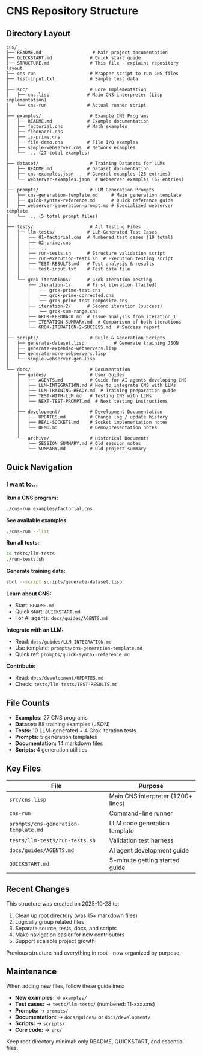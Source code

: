 # CNS Repository Structure

## Directory Layout

```
cns/
├── README.md                   # Main project documentation
├── QUICKSTART.md              # Quick start guide
├── STRUCTURE.md               # This file - explains repository layout
├── cns-run                    # Wrapper script to run CNS files
├── test-input.txt             # Sample test data
│
├── src/                       # Core Implementation
│   ├── cns.lisp              # Main CNS interpreter (Lisp implementation)
│   └── cns-run               # Actual runner script
│
├── examples/                  # Example CNS Programs
│   ├── README.md             # Example documentation
│   ├── factorial.cns         # Math examples
│   ├── fibonacci.cns
│   ├── is-prime.cns
│   ├── file-demo.cns         # File I/O examples
│   ├── simple-webserver.cns  # Network examples
│   └── ... (27 total examples)
│
├── dataset/                   # Training Datasets for LLMs
│   ├── README.md             # Dataset documentation
│   ├── cns-examples.json     # General examples (26 entries)
│   └── webserver-examples.json  # Webserver examples (62 entries)
│
├── prompts/                   # LLM Generation Prompts
│   ├── cns-generation-template.md     # Main generation template
│   ├── quick-syntax-reference.md      # Quick reference guide
│   ├── webserver-generation-prompt.md # Specialized webserver template
│   └── ... (5 total prompt files)
│
├── tests/                     # All Testing Files
│   ├── llm-tests/            # LLM-Generated Test Cases
│   │   ├── 01-factorial.cns  # Numbered test cases (10 total)
│   │   ├── 02-prime.cns
│   │   ├── ...
│   │   ├── run-tests.sh      # Structure validation script
│   │   ├── run-execution-tests.sh  # Execution testing script
│   │   ├── TEST-RESULTS.md   # Test analysis & results
│   │   └── test-input.txt    # Test data file
│   │
│   └── grok-iterations/      # Grok Iteration Testing
│       ├── iteration-1/      # First iteration (failed)
│       │   ├── grok-prime-test.cns
│       │   ├── grok-prime-corrected.cns
│       │   └── grok-prime-test-composite.cns
│       ├── iteration-2/      # Second iteration (success)
│       │   └── grok-sum-range.cns
│       ├── GROK-FEEDBACK.md  # Issue analysis from iteration 1
│       ├── ITERATION-SUMMARY.md  # Comparison of both iterations
│       └── GROK-ITERATION-2-SUCCESS.md  # Success report
│
├── scripts/                   # Build & Generation Scripts
│   ├── generate-dataset.lisp           # Generate training JSON
│   ├── generate-extended-webservers.lisp
│   ├── generate-more-webservers.lisp
│   └── simple-webserver-gen.lisp
│
└── docs/                      # Documentation
    ├── guides/                # User Guides
    │   ├── AGENTS.md          # Guide for AI agents developing CNS
    │   ├── LLM-INTEGRATION.md # How to integrate CNS with LLMs
    │   ├── LLM-TRAINING-READY.md  # Training preparation guide
    │   ├── TEST-WITH-LLM.md   # Testing CNS with LLMs
    │   └── NEXT-TEST-PROMPT.md  # Next testing instructions
    │
    ├── development/           # Development Documentation
    │   ├── UPDATES.md         # Change log / update history
    │   ├── REAL-SOCKETS.md    # Socket implementation notes
    │   └── DEMO.md            # Demo/presentation notes
    │
    └── archive/               # Historical Documents
        ├── SESSION_SUMMARY.md # Old session notes
        └── SUMMARY.md         # Old project summary
```

## Quick Navigation

### I want to...

**Run a CNS program:**
```bash
./cns-run examples/factorial.cns
```

**See available examples:**
```bash
./cns-run --list
```

**Run all tests:**
```bash
cd tests/llm-tests
./run-tests.sh
```

**Generate training data:**
```bash
sbcl --script scripts/generate-dataset.lisp
```

**Learn about CNS:**
- Start: `README.md`
- Quick start: `QUICKSTART.md`
- For AI agents: `docs/guides/AGENTS.md`

**Integrate with an LLM:**
- Read: `docs/guides/LLM-INTEGRATION.md`
- Use template: `prompts/cns-generation-template.md`
- Quick ref: `prompts/quick-syntax-reference.md`

**Contribute:**
- Read: `docs/development/UPDATES.md`
- Check: `tests/llm-tests/TEST-RESULTS.md`

## File Counts

- **Examples:** 27 CNS programs
- **Dataset:** 88 training examples (JSON)
- **Tests:** 10 LLM-generated + 4 Grok iteration tests
- **Prompts:** 5 generation templates
- **Documentation:** 14 markdown files
- **Scripts:** 4 generation utilities

## Key Files

| File | Purpose |
|------|---------|
| `src/cns.lisp` | Main CNS interpreter (1200+ lines) |
| `cns-run` | Command-line runner |
| `prompts/cns-generation-template.md` | LLM code generation template |
| `tests/llm-tests/run-tests.sh` | Validation test harness |
| `docs/guides/AGENTS.md` | AI agent development guide |
| `QUICKSTART.md` | 5-minute getting started guide |

## Recent Changes

This structure was created on 2025-10-28 to:
1. Clean up root directory (was 15+ markdown files)
2. Logically group related files
3. Separate source, tests, docs, and scripts
4. Make navigation easier for new contributors
5. Support scalable project growth

Previous structure had everything in root - now organized by purpose.

## Maintenance

When adding new files, follow these guidelines:

- **New examples:** → `examples/`
- **Test cases:** → `tests/llm-tests/` (numbered: 11-xxx.cns)
- **Prompts:** → `prompts/`
- **Documentation:** → `docs/guides/` or `docs/development/`
- **Scripts:** → `scripts/`
- **Core code:** → `src/`

Keep root directory minimal: only README, QUICKSTART, and essential files.

